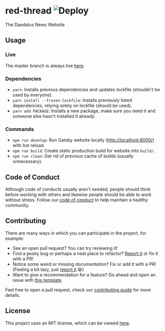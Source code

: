 # red-thread ![Deploy](https://github.com/kkhan01/red-thread/workflows/Deployment/badge.svg)

The Daedalus News Website

## Usage

### Live

The master branch is always live [here](https://kkhan01.github.io/red-thread/).

### Dependencies
- `yarn`: Installs previous dependencies and updates lockfile (shouldn't be used by everyone).
- `yarn install --frozen-lockfile`: Installs previously listed dependencies, relying solely on lockfile (should be used).
- `yarn add PACKAGE`: Installs a new package, make sure you need it and someone else hasn't installed it already.

### Commands
- `npm run develop`: Run Gatsby website locally ([http://localhost:8000/](http://localhost:8000/)) with hot reload.
- `npm run build`: Create static production build for website into `build/`.
- `npm run clean`: Get rid of previous cache of builds (usually unnecessary).

## Code of Conduct

  Although code of conducts usually aren't needed, people should think before working with others and likewise people
  should be able to work without stress. Follow our [code of conduct](./docs/CODE_OF_CONDUCT.md) to help maintain a healthy community.

## Contributing

  There are many ways in which you can participate in the project, for example:

  - See an open pull request? You can try reviewing it!
  - Find a pesky bug or perhaps a neat place to refactor? [Report it](https://github.com/kkhan01/red-thread/issues/new?assignees=&labels=&template=bug_report.md&title=) or fix it with a PR!
  - Notice some weird or missing documentation? Fix or add it with a PR! (Feeling a bit lazy, just [report it](https://github.com/kkhan01/red-thread/issues/new?assignees=&labels=&template=bug_report.md&title=) :satisfied:)
  - Want to give a recommendation for a feature? Go ahead and open an issue with [this template](https://github.com/kkhan01/red-thread/issues/new?assignees=&labels=&template=feature_request.md&title=).

  Feel free to open a pull request, check our [contributing guide](./docs/CONTRIBUTING.md) for more details.

## License

  This project uses an MIT license, which can be viewed [here](./LICENSE).
